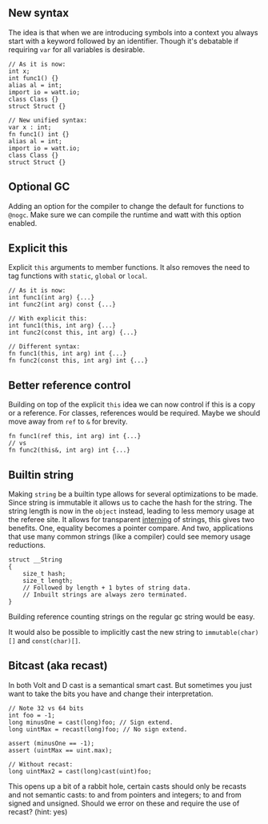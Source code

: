 
New syntax
---

The idea is that when we are introducing symbols into a context you always start with a keyword followed by an identifier. Though it's debatable if requiring `var` for all variables is desirable.

```
// As it is now:
int x;
int func1() {}
alias al = int;
import io = watt.io;
class Class {}
struct Struct {}

// New unified syntax:
var x : int;
fn func1() int {}
alias al = int;
import io = watt.io;
class Class {}
struct Struct {}
```


Optional GC
---

Adding an option for the compiler to change the default for functions to `@nogc`. Make sure we can compile the runtime and watt with this option enabled.


Explicit this
---

Explicit `this` arguments to member functions. It also removes the need to tag functions with `static`, `global` or `local`.

```
// As it is now:
int func1(int arg) {...}
int func2(int arg) const {...}

// With explicit this:
int func1(this, int arg) {...}
int func2(const this, int arg) {...}

// Different syntax:
fn func1(this, int arg) int {...}
fn func2(const this, int arg) int {...}
```


Better reference control
---

Building on top of the explicit `this` idea we can now control if this is a copy or a reference. For classes, references would be required.  Maybe we should move away from `ref` to `&` for brevity.

```
fn func1(ref this, int arg) int {...}
// vs
fn func2(this&, int arg) int {...}
```


Builtin string
---

Making `string` be a builtin type allows for several optimizations to be made. Since string is immutable it allows us to cache the hash for the string. The string length is now in the `object` instead, leading to less memory usage at the referee site. It allows for transparent [interning](https://en.wikipedia.org/wiki/String_interning) of strings, this gives two benefits. One, equality becomes a pointer compare. And two, applications that use many common strings (like a compiler) could see memory usage reductions.

```
struct __String
{
	size_t hash;
	size_t length;
	// Followed by length + 1 bytes of string data.
	// Inbuilt strings are always zero terminated.
}
```

Building reference counting strings on the regular gc string would be easy.

It would also be possible to implicitly cast the new string to `immutable(char)[]` and  `const(char)[]`.


Bitcast (aka recast)
---

In both Volt and D cast is a semantical smart cast. But sometimes you just want to take the bits you have and change their interpretation.

```
// Note 32 vs 64 bits
int foo = -1;
long minusOne = cast(long)foo; // Sign extend.
long uintMax = recast(long)foo; // No sign extend.

assert (minusOne == -1);
assert (uintMax == uint.max);

// Without recast:
long uintMax2 = cast(long)cast(uint)foo;
```

This opens up a bit of a rabbit hole, certain casts should only be recasts and not semantic casts: to and from pointers and integers; to and from signed and unsigned. Should we error on these and require the use of recast? (hint: yes)
